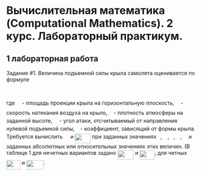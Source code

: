 # Вычислительная математика (Computational Mathematics). 2 курс. Лабораторный практикум.

## 1 лабораторная работа

Задание #1. Величина подъемной силы крыла самолета оценивается по формуле
 
<p align="center"><img src="/tex/a634d714b9662dc97b23afa3e1eef144.svg?invert_in_darkmode&sanitize=true" align=middle width=80.80663799999999pt height=17.399144399999997pt/></p>
где <img src="/tex/e257acd1ccbe7fcb654708f1a866bfe9.svg?invert_in_darkmode&sanitize=true" align=middle width=11.027402099999989pt height=22.465723500000017pt/> - площадь проекции крыла на горизонтальную плоскость,  <img src="/tex/6c4adbc36120d62b98deef2a20d5d303.svg?invert_in_darkmode&sanitize=true" align=middle width=8.55786029999999pt height=14.15524440000002pt/> - скорость натекания воздуха на крыло, <img src="/tex/6dec54c48a0438a5fcde6053bdb9d712.svg?invert_in_darkmode&sanitize=true" align=middle width=8.49888434999999pt height=14.15524440000002pt/> - плотность атмосферы на заданной высоте, <img src="/tex/c745b9b57c145ec5577b82542b2df546.svg?invert_in_darkmode&sanitize=true" align=middle width=10.57650494999999pt height=14.15524440000002pt/> - угол атаки, отсчитываемый от направления нулевой подъемной силы, <img src="/tex/3e18a4a28fdee1744e5e3f79d13b9ff6.svg?invert_in_darkmode&sanitize=true" align=middle width=7.11380504999999pt height=14.15524440000002pt/> - коэффициент, зависящий от формы крыла. Требуется вычислить <img src="/tex/b8bc815b5e9d5177af01fd4d3d3c2f10.svg?invert_in_darkmode&sanitize=true" align=middle width=12.85392569999999pt height=22.465723500000017pt/> и <img src="/tex/5ee6873632f2eca053c25ec6830d9a88.svg?invert_in_darkmode&sanitize=true" align=middle width=41.12451584999999pt height=24.65753399999998pt/> при заданных значениях <img src="/tex/3e18a4a28fdee1744e5e3f79d13b9ff6.svg?invert_in_darkmode&sanitize=true" align=middle width=7.11380504999999pt height=14.15524440000002pt/>, <img src="/tex/c745b9b57c145ec5577b82542b2df546.svg?invert_in_darkmode&sanitize=true" align=middle width=10.57650494999999pt height=14.15524440000002pt/>, <img src="/tex/6dec54c48a0438a5fcde6053bdb9d712.svg?invert_in_darkmode&sanitize=true" align=middle width=8.49888434999999pt height=14.15524440000002pt/>, <img src="/tex/6c4adbc36120d62b98deef2a20d5d303.svg?invert_in_darkmode&sanitize=true" align=middle width=8.55786029999999pt height=14.15524440000002pt/>, <img src="/tex/e257acd1ccbe7fcb654708f1a866bfe9.svg?invert_in_darkmode&sanitize=true" align=middle width=11.027402099999989pt height=22.465723500000017pt/> и заданных абсолютных или относительных значениях этих величин. (В таблице 1 для нечетных вариантов задано <img src="/tex/22198b0dd12c1a2a8da02e27152a86b8.svg?invert_in_darkmode&sanitize=true" align=middle width=42.599036699999985pt height=24.65753399999998pt/> и <img src="/tex/e5fa5914bfb3ef1680cf9bd45e2cc0fb.svg?invert_in_darkmode&sanitize=true" align=middle width=39.297977399999986pt height=24.65753399999998pt/>, для четных <img src="/tex/db45419be67ca0400842093eeedcd3f6.svg?invert_in_darkmode&sanitize=true" align=middle width=36.82843559999999pt height=24.65753399999998pt/> и <img src="/tex/84b00edd5d4578f4ddbf57a806ff80dd.svg?invert_in_darkmode&sanitize=true" align=middle width=45.06857684999999pt height=24.65753399999998pt/>.

